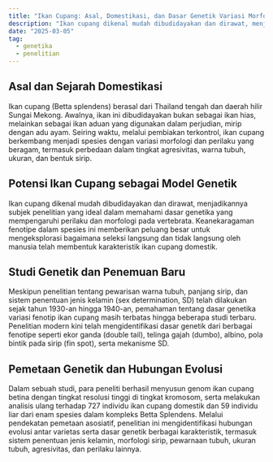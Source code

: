 ```yaml
---
title: "Ikan Cupang: Asal, Domestikasi, dan Dasar Genetik Variasi Morfologi"
description: "Ikan cupang dikenal mudah dibudidayakan dan dirawat, menjadikannya subjek penelitian yang ideal dalam memahami dasar genetika yang mempengaruhi perilaku dan morfologi pada vertebrata."
date: "2025-03-05"
tag:
  - genetika
  - penelitian
---
```


## Asal dan Sejarah Domestikasi
Ikan cupang (Betta splendens) berasal dari Thailand tengah dan daerah hilir Sungai Mekong. Awalnya, ikan ini dibudidayakan bukan sebagai ikan hias, melainkan sebagai ikan aduan yang digunakan dalam perjudian, mirip dengan adu ayam. Seiring waktu, melalui pembiakan terkontrol, ikan cupang berkembang menjadi spesies dengan variasi morfologi dan perilaku yang beragam, termasuk perbedaan dalam tingkat agresivitas, warna tubuh, ukuran, dan bentuk sirip.

## Potensi Ikan Cupang sebagai Model Genetik
Ikan cupang dikenal mudah dibudidayakan dan dirawat, menjadikannya subjek penelitian yang ideal dalam memahami dasar genetika yang mempengaruhi perilaku dan morfologi pada vertebrata. Keanekaragaman fenotipe dalam spesies ini memberikan peluang besar untuk mengeksplorasi bagaimana seleksi langsung dan tidak langsung oleh manusia telah membentuk karakteristik ikan cupang domestik.

## Studi Genetik dan Penemuan Baru
Meskipun penelitian tentang pewarisan warna tubuh, panjang sirip, dan sistem penentuan jenis kelamin (sex determination, SD) telah dilakukan sejak tahun 1930-an hingga 1940-an, pemahaman tentang dasar genetika variasi fenotip ikan cupang masih terbatas hingga beberapa studi terbaru. Penelitian modern kini telah mengidentifikasi dasar genetik dari berbagai fenotipe seperti ekor ganda (double tail), telinga gajah (dumbo), albino, pola bintik pada sirip (fin spot), serta mekanisme SD.

## Pemetaan Genetik dan Hubungan Evolusi
Dalam  sebuah studi, para peneliti berhasil menyusun genom ikan cupang betina dengan tingkat resolusi tinggi di tingkat kromosom, serta melakukan analisis ulang terhadap 727 individu ikan cupang domestik dan 59 individu liar dari enam spesies dalam kompleks Betta Splendens. Melalui pendekatan pemetaan asosiatif, penelitian ini mengidentifikasi hubungan evolusi antar varietas serta dasar genetik berbagai karakteristik, termasuk sistem penentuan jenis kelamin, morfologi sirip, pewarnaan tubuh, ukuran tubuh, agresivitas, dan perilaku lainnya.

